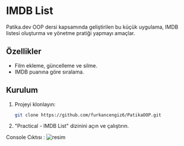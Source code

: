 # IMDB List

Patika.dev OOP dersi kapsamında geliştirilen bu küçük uygulama, IMDB listesi oluşturma ve yönetme pratiği yapmayı amaçlar.

## Özellikler
- Film ekleme, güncelleme ve silme.
- IMDB puanına göre sıralama.

## Kurulum
1. Projeyi klonlayın:
   ```bash
   git clone https://github.com/furkancengiz6/PatikaOOP.git
   ```
2. "Practical - IMDB List" dizinini açın ve çalıştırın.

Console Cıktısı : 
![resim](https://github.com/user-attachments/assets/a32a3ecb-74d0-41be-b844-6b4339808641)

